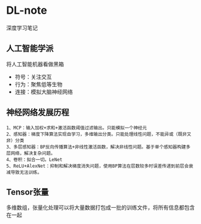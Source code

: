 # DL-note
深度学习笔记

## 人工智能学派
将人工智能机器看做黑箱
+ 符号：关注交互
+ 行为：聚焦低等生物
+ 连接：模拟大脑神经网络

## 神经网络发展历程
```
1、MCP：输入加权+求和+激活函数阈值过滤输出。只能模拟一个神经元
2、感知器：梯度下降算法实现自学习，多维输出分类。只能处理线性问题，不能异或（既非又非）分类
3、多层感知器：BP反向传播算法+非线性激活函数，解决非线性问题。基于单个感知器构建多层网络，解决复杂问题。
4、卷积：拟合一切。LeNet
5、ReLU+AlexNet：抑制和解决梯度消失问题，使用BP算法在层数较多时误差传递到前层会衰减导致无法训练。
```

## Tensor张量
多维数组，张量化处理可以将大量数据打包成一批的训练文件，将所有信息都包含在一起